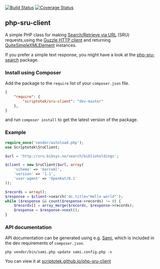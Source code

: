 
[![Build Status](https://img.shields.io/travis/scriptotek/php-sru-client.svg)](https://travis-ci.org/scriptotek/php-sru-client)
[![Coverage Status](https://img.shields.io/coveralls/scriptotek/php-sru-client.svg)](https://coveralls.io/r/scriptotek/php-sru-client?branch=master)

## php-sru-client

A simple PHP class for making [Search/Retrieve via URL](http://www.loc.gov/standards/sru/) (SRU) requests,using the 
[Guzzle HTTP client](http://guzzlephp.org/)
and returning 
[QuiteSimpleXMLElement](//github.com/danmichaelo/quitesimplexmlelement) instances.

If you prefer a simple text response, you might have a look at
the [php-sru-search](https://github.com/Zeitschriftendatenbank/php-sru-search) package.

### Install using Composer

Add the package to the `require` list of your `composer.json` file.

```json
{
    "require": {
        "scriptotek/sru-client": "dev-master"
    },
}
``` 

and run `composer install` to get the latest version of the package.

### Example

```php
require_once('vendor/autoload.php');
use Scriptotek\SruClient;

$url = 'http://sru.bibsys.no/search/biblioholdings';

$client = new SruClient($url, array(
    'schema' => 'marcxml',
    'version' => '1.1',
    'user-agent' => 'OpenKat/0.1'
));

$records = array();
$response = $client->search('dc.title="Hello world"');
while ($response && count($response->records) != 0) {
	$records[] = array_merge($records, $response->records);
	$response = $response->next();
}
```

### API documentation 

API documentation can be generated using e.g. [Sami](https://github.com/fabpot/sami),
which is included in the dev requirements of `composer.json`.

    php vendor/bin/sami.php update sami.config.php -v

You can view it at [scriptotek.github.io/php-sru-client](//scriptotek.github.io/php-sru-client/)
